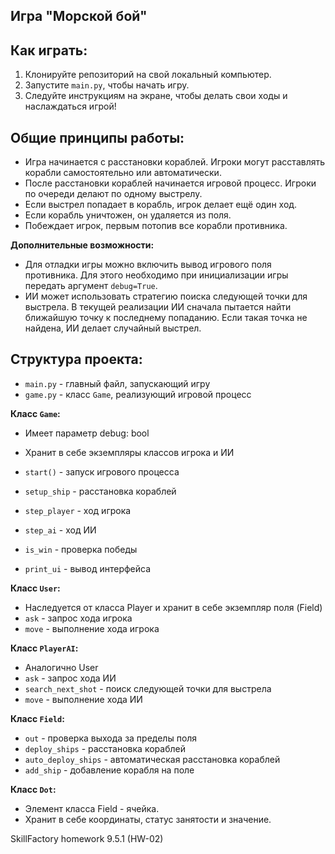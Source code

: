 ## Игра "Морской бой"
## Как играть:

1. Клонируйте репозиторий на свой локальный компьютер.
2. Запустите `main.py`, чтобы начать игру.
3. Следуйте инструкциям на экране, чтобы делать свои ходы и наслаждаться игрой!




## Общие принципы работы:

* Игра начинается с расстановки кораблей. Игроки могут расставлять корабли самостоятельно или автоматически.
* После расстановки кораблей начинается игровой процесс. Игроки по очереди делают по одному выстрелу.
* Если выстрел попадает в корабль, игрок делает ещё один ход.
* Если корабль уничтожен, он удаляется из поля.
* Побеждает игрок, первым потопив все корабли противника.

**Дополнительные возможности:**

* Для отладки игры можно включить вывод игрового поля противника. Для этого необходимо при инициализации игры передать аргумент `debug=True`.
* ИИ может использовать стратегию поиска следующей точки для выстрела. В текущей реализации ИИ сначала пытается найти ближайшую точку к последнему попаданию. Если такая точка не найдена, ИИ делает случайный выстрел.


## Структура проекта:

* `main.py` - главный файл, запускающий игру
* `game.py` - класс `Game`, реализующий игровой процесс

**Класс `Game`:**
* Имеет параметр debug: bool
* Хранит в себе экземпляры классов игрока и ИИ

* `start()` - запуск игрового процесса
  
* `setup_ship` - расстановка кораблей
* `step_player` - ход игрока
* `step_ai` - ход ИИ
* `is_win` - проверка победы
* `print_ui` - вывод интерфейса

**Класс `User`:**
* Наследуется от класса Player и хранит в себе экземпляр поля (Field)
* `ask` - запрос хода игрока
* `move` - выполнение хода игрока

**Класс `PlayerAI`:**
* Аналогично User
* `ask` - запрос хода ИИ
* `search_next_shot` - поиск следующей точки для выстрела
* `move` - выполнение хода ИИ

**Класс `Field`:**

* `out` - проверка выхода за пределы поля
* `deploy_ships` - расстановка кораблей
* `auto_deploy_ships` - автоматическая расстановка кораблей
* `add_ship` - добавление корабля на поле

**Класс `Dot`:**
* Элемент класса Field - ячейка.
* Хранит в себе координаты, статус занятости и значение.


SkillFactory homework 9.5.1 (HW-02)
